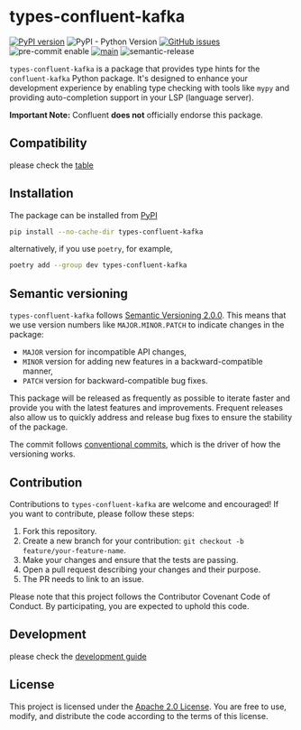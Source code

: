 # types-confluent-kafka

 [![PyPI version](https://badge.fury.io/py/types-confluent-kafka.svg)](https://badge.fury.io/py/types-confluent-kafka) ![PyPI - Python Version](https://img.shields.io/pypi/pyversions/types-confluent-kafka) [![GitHub issues](https://img.shields.io/github/issues/benbenbang/types-confluent-kafka)](https://github.com/benbenbang/types-confluent-kafka/issues) ![pre-commit enable](https://img.shields.io/badge/pre--commit-enabled-brightgreen?logo=pre-commit&logoColor=white) [![main](https://github.com/benbenbang/types-confluent-kafka/actions/workflows/main.yml/badge.svg)](https://github.com/benbenbang/types-confluent-kafka/actions/workflows/main.yml) ![semantic-release](https://img.shields.io/badge/%20%20%F0%9F%93%A6%F0%9F%9A%80-semantic--release-e10079.svg)

`types-confluent-kafka` is a package that provides type hints for the `confluent-kafka` Python package. It's designed to enhance your development experience by enabling type checking with tools like `mypy` and providing auto-completion support in your LSP (language server).



**Important Note:** Confluent **does not** officially endorse this package.



## Compatibility
please check the [table](https://github.com/benbenbang/types-confluent-kafka/blob/main/compatibility.md)

## Installation

The package can be installed from [PyPI](https://pypi.org/project/types-confluent-kafka/)

```bash
pip install --no-cache-dir types-confluent-kafka
```

alternatively, if you use `poetry`, for example,

```bash
poetry add --group dev types-confluent-kafka
```


## Semantic versioning

`types-confluent-kafka` follows [Semantic Versioning 2.0.0](https://semver.org/). This means that we use version numbers like `MAJOR.MINOR.PATCH` to indicate changes in the package:

- `MAJOR` version for incompatible API changes,
- `MINOR` version for adding new features in a backward-compatible manner,
- `PATCH` version for backward-compatible bug fixes.

This package will be released as frequently as possible to iterate faster and provide you with the latest features and improvements. Frequent releases also allow us to quickly address and release bug fixes to ensure the stability of the package.

The commit follows [conventional commits](https://www.conventionalcommits.org/en/v1.0.0/), which is the driver of how the versioning works.



## Contribution

Contributions to `types-confluent-kafka` are welcome and encouraged! If you want to contribute, please follow these steps:

1. Fork this repository.
2. Create a new branch for your contribution: `git checkout -b feature/your-feature-name`.
3. Make your changes and ensure that the tests are passing.
4. Open a pull request describing your changes and their purpose.
5. The PR needs to link to an issue.

Please note that this project follows the Contributor Covenant Code of Conduct. By participating, you are expected to uphold this code.



## Development

please check the [development guide](https://github.com/benbenbang/types-confluent-kafka/blob/main/.github/CONTRIBUTING.md)



## License

This project is licensed under the [Apache 2.0 License](https://chat.openai.com/c/LICENSE). You are free to use, modify, and distribute the code according to the terms of this license.
